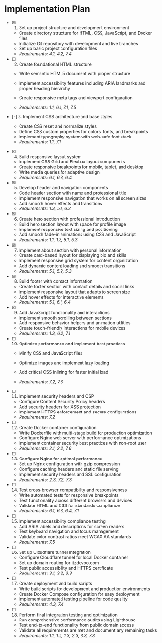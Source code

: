 # Implementation Plan

- [x] 1. Set up project structure and development environment



  - Create directory structure for HTML, CSS, JavaScript, and Docker files
  - Initialize Git repository with development and live branches
  - Set up basic project configuration files
  - _Requirements: 4.1, 4.2, 7.4_



- [ ] 2. Create foundational HTML structure
  - Write semantic HTML5 document with proper structure
  - Implement accessibility features including ARIA landmarks and proper heading hierarchy


  - Create responsive meta tags and viewport configuration
  - _Requirements: 1.1, 6.1, 7.1, 7.5_

- [-] 3. Implement CSS architecture and base styles

  - Create CSS reset and normalize styles
  - Define CSS custom properties for colors, fonts, and breakpoints
  - Implement typography system with web-safe font stack
  - _Requirements: 1.1, 7.1_

- [x] 4. Build responsive layout system

  - Implement CSS Grid and Flexbox layout components
  - Create responsive breakpoints for mobile, tablet, and desktop
  - Write media queries for adaptive design
  - _Requirements: 6.1, 6.3, 6.4_

- [x] 5. Develop header and navigation components


  - Code header section with name and professional title
  - Implement responsive navigation that works on all screen sizes
  - Add smooth hover effects and transitions
  - _Requirements: 1.3, 5.1, 6.2_

- [x] 6. Create hero section with professional introduction


  - Build hero section layout with space for profile image
  - Implement responsive text sizing and positioning
  - Add smooth fade-in animations using CSS and JavaScript
  - _Requirements: 1.1, 1.3, 5.1, 5.3_

- [x] 7. Implement about section with personal information


  - Create card-based layout for displaying bio and skills
  - Implement responsive grid system for content organization
  - Add dynamic content loading and smooth transitions
  - _Requirements: 5.1, 5.2, 5.3_

- [x] 8. Build footer with contact information



  - Create footer section with contact details and social links
  - Implement responsive layout that adapts to screen size
  - Add hover effects for interactive elements
  - _Requirements: 5.1, 6.1, 6.4_

- [x] 9. Add JavaScript functionality and interactions


  - Implement smooth scrolling between sections
  - Add responsive behavior helpers and animation utilities
  - Create touch-friendly interactions for mobile devices
  - _Requirements: 1.3, 6.2, 7.1_



- [ ] 10. Optimize performance and implement best practices
  - Minify CSS and JavaScript files
  - Optimize images and implement lazy loading
  - Add critical CSS inlining for faster initial load


  - _Requirements: 7.2, 7.3_

- [ ] 11. Implement security headers and CSP
  - Configure Content Security Policy headers
  - Add security headers for XSS protection
  - Implement HTTPS enforcement and secure configurations
  - _Requirements: 7.2_

- [ ] 12. Create Docker container configuration
  - Write Dockerfile with multi-stage build for production optimization
  - Configure Nginx web server with performance optimizations
  - Implement container security best practices with non-root user
  - _Requirements: 2.1, 2.2, 7.6_

- [ ] 13. Configure Nginx for optimal performance
  - Set up Nginx configuration with gzip compression
  - Configure caching headers and static file serving
  - Implement security headers and SSL configuration
  - _Requirements: 2.3, 7.2, 7.3_

- [ ] 14. Test cross-browser compatibility and responsiveness
  - Write automated tests for responsive breakpoints
  - Test functionality across different browsers and devices
  - Validate HTML and CSS for standards compliance
  - _Requirements: 6.1, 6.3, 6.4, 7.1_

- [ ] 15. Implement accessibility compliance testing
  - Add ARIA labels and descriptions for screen readers
  - Test keyboard navigation and focus management
  - Validate color contrast ratios meet WCAG AA standards
  - _Requirements: 7.5_

- [ ] 16. Set up Cloudflare tunnel integration
  - Configure Cloudflare tunnel for local Docker container
  - Set up domain routing for itzdevoo.com
  - Test public accessibility and HTTPS certificate
  - _Requirements: 3.1, 3.2, 3.3_

- [ ] 17. Create deployment and build scripts
  - Write build scripts for development and production environments
  - Create Docker Compose configuration for easy deployment
  - Implement automated testing pipeline for code quality
  - _Requirements: 4.3, 7.4_

- [ ] 18. Perform final integration testing and optimization
  - Run comprehensive performance audits using Lighthouse
  - Test end-to-end functionality from public domain access
  - Validate all requirements are met and document any remaining tasks
  - _Requirements: 1.1, 1.2, 1.3, 2.3, 3.3, 7.3_